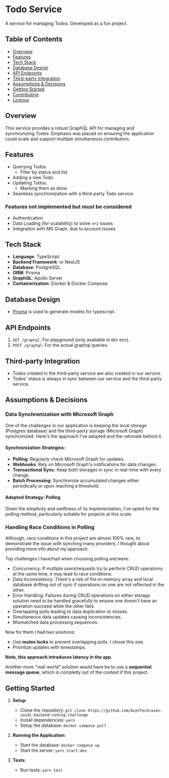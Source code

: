 # **Todo Service**

A service for managing Todos. Developed as a fun project.

## **Table of Contents**

- [Overview](#overview)
- [Features](#features)
- [Tech Stack](#tech-stack)
- [Database Design](#database-design)
- [API Endpoints](#api-endpoints)
- [Third-party Integration](#third-party-integration)
- [Assumptions & Decisions](#assumptions--decisions)
- [Getting Started](#getting-started)
- [Contributing](#contributing)
- [License](#license)

## **Overview**

This service provides a robust GraphQL API for managing and synchronizing Todos. Emphasis was placed on ensuring the application could scale and support multiple simultaneous contributors.

## **Features**

- Querying Todos
  - Filter by status and list.
- Adding a new Todo.
- Updating Todos.
  - Marking them as done.
- Seamless synchronization with a third-party Todo service.

### **Features not implemented but must be considered**

- Authentication
- Data Loading (for scalability) to solve `n+1` issues
- Integration with MS Graph, due to account issues

## **Tech Stack**

- **Language**: TypeScript
- **Backend Framework**: or NestJS
- **Database**: PostgreSQL
- **ORM**: Prisma
- **GraphQL**: Apollo Server
- **Containerization**: Docker & Docker Compose

## **Database Design**

- [Prisma](https://www.prisma.io/) is used to generate models for typescript.

## **API Endpoints**

1. `GET /graphql`: For playground (only available in `DEV` env).
2. `POST /graphql`: For the actual graphql queries.

## **Third-party Integration**

- Todos created in the third-party service are also created in our service.
- Todos' status is always in sync between our service and the third-party service.

## **Assumptions & Decisions**

### Data Synchronization with Microsoft Graph

One of the challenges in our application is keeping the local storage (Postgres database) and the third-party storage (Microsoft Graph) synchronized. Here's the approach I've adopted and the rationale behind it.

#### Synchronization Strategies:

- **Polling**: Regularly check Microsoft Graph for updates.
- **Webhooks**: Rely on Microsoft Graph's notifications for data changes.
- **Transactional Sync**: Keep both storages in sync in real-time with every change.
- **Batch Processing**: Synchronize accumulated changes either periodically or upon reaching a threshold.

#### Adopted Strategy: Polling

Given the simplicity and swiftness of its implementation, I've opted for the polling method, particularly suitable for projects at this scale.

### Handling Race Conditions in Polling

Although, race conditions in this project are almost 100% rare, to demonstrate the issue with synching many providers, I thought about providing more info about my approach.

Top challenges I have/had when choosing polling are/were:

- Concurrency: If multiple users/requests try to perform CRUD operations at the same time, it may lead to race conditions.
- Data Inconsistency: There's a risk of the in-memory array and local database drifting out of sync if operations on one are not reflected in the other.
- Error Handling: Failures during CRUD operations on either storage solution need to be handled gracefully to ensure one doesn't have an operation succeed while the other fails.
- Overlapping polls leading to data duplication or misses.
- Simultaneous data updates causing inconsistencies.
- Mismatched data processing sequences.

Now for them I had two solutions:

- Use **mutex locks** to prevent overlapping polls. I chose this one.
- Prioritize updates with timestamps.

**Note, this approach introduces latency in the app.**

Another more "real-world" solution would have be to use a **sequential message queue**, which is completly out of the context if this project.

## **Getting Started**

1. **Setup**:

   - Clone the repository: `git clone https://github.com/AienTech/aien-saidi-backend-coding-challenge`
   - Install dependencies: `yarn`
   - Setup the database: `docker compose pull`

2. **Running the Application**:

   - Start the database: `docker compose up`
   - Start the server: `yarn start:dev`

3. **Tests**:
   - Run tests: `yarn test`

